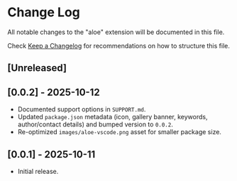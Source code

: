 # Change Log

All notable changes to the "aloe" extension will be documented in this file.

Check [Keep a Changelog](http://keepachangelog.com/) for recommendations on how to structure this file.

## [Unreleased]

## [0.0.2] - 2025-10-12

- Documented support options in `SUPPORT.md`.
- Updated `package.json` metadata (icon, gallery banner, keywords, author/contact details) and bumped version to `0.0.2`.
- Re-optimized `images/aloe-vscode.png` asset for smaller package size.

## [0.0.1] - 2025-10-11

- Initial release.

